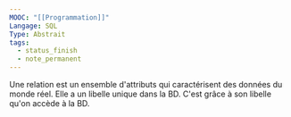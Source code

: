 ```yaml
---
MOOC: "[[Programmation]]"
Langage: SQL
Type: Abstrait
tags:
  - status_finish
  - note_permanent
---
```

Une relation est un ensemble d'attributs qui caractérisent des données du monde réel. Elle a un libelle unique dans la BD. C'est grâce à son libelle qu'on accède à la BD.
